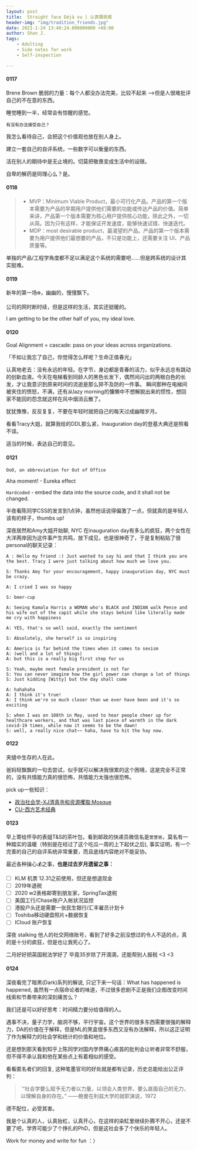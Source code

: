 ```yaml
---
layout: post
title:  Straight face Déjà vu | 认真既视感
header-img: "img/tradition_friends.jpg"
date: 2021-1-24 13:40:24.000000000 +08:00
author: Shan J.
tags:
    - Adulting
    - Side notes for work
    - Self-inspection

---
```


#### 0117

Brene Brown 脆弱的力量：每个人都没办法完美，比较不起来 -->但是人很难批评自己的不在意的东西。

睡觉睡到一半，经常会有惊醒的感觉。

`有没有办法接受自己？ `

我怎么看待自己，会把这个价值观也放在别人身上。

建立一套自己的自评系统，一些数字可以衡量的东西。

活在别人的期待中是无止境的。切莫把敬畏变成生活中的设限。

自卑的解药是同理心么？是。

#### 0118

> - MVP：Minimum Viable Product，最小可行化产品。产品的第一个版本需要为产品的早期用户提供他们需要的功能或传达产品的价值。简单来讲，产品第一个版本需要为核心用户提供核心功能，除此之外，一切从简。因为只有这样，才能保证开发速度，能够快速试错、快速迭代。
> - MDP：most desirable product，最渴望的产品。产品的第一个版本需要为用户提供他们最想要的产品，不只是功能上，还需要关注 UI、产品质量等。

单独的产品/工程学角度都不足以满足这个系统的需要吧……但是跨系统的设计其实挺难。

#### 0119

新年的第一场❄️，幽幽的，慢慢飘下。

公司的网时断时续，但是这样的生活，其实还挺暖的。

I am getting to be the other half of you, my ideal love.

#### 0120

Goal Alignment = cascade: pass on your ideas across organizations.

「不如让我忘了自己，你觉得怎么样呢？生命正值春光」

认真地老去：没有永远的年轻。在字节，身边都是青春的活力，似乎永远总有跳动的创新血液。今天在电梯看到同龄人的黑色长发下，偶然间闪出的两根白色的长发，才让我意识到原来时间的流逝是那么猝不及防的一件事。 瞬间那种在电梯间被夹住的愤怒，不满，还有从lazy morning的慵懒中不想解脱出来的惯性，想回家不能回的怨念就这样在风中烟消云散了。

犹犹豫豫，反反复复，不要在年轻时就把自己的每天过成幽暗岁月。

看看Tracy大姐，就算我给的DDL那么紧，Inauguration day的登基大典还是照看不误。

适当的时候，表达自己的意见。

#### 0121

`OoO, an abbreviation for Out of Office`

Aha moment! - Eureka effect

`Hardcoded` - embed the data into the source code, and it shall not be changed.

半夜看陈同学CSS的发言到1点钟，虽然他话说得偏激了一点，但就真的是年轻人该有的样子，thumbs up!

深夜居然和Amy大姐开始聊, NYC 在inauguration day有多么的疯狂，两个女性在大洋两岸因为这件事产生共鸣，放下成见，也是很神奇了，于是复制粘贴了很personal的聊天记录：

```
A : Hello my friend :) Just wanted to say hi and that I think you are the best. Tracy I were just talking about how much we love you.

S: Thanks Amy for your encouragement, happy inauguration day, NYC must be crazy.

A: I cried I was so happy

S: beer-cup

A: Seeing Kamala Harris a WOMAN who's BLACK and INDIAN walk Pence and his wife out of the capit while she stays behind like literally made me cry with happiness

A: YES, that's so well said, exactly the sentiment

S: Absolutely, she herself is so inspiring

A: America is far behind the times when it comes to sexism
A: (well and a lot of things)
A: but this is a really big first step for us

S: Yeah, maybe next female president is not far
S: You can never imagine how the girl power can change a lot of things
S: Just kidding [Witty] but the day shall come

A: hahahaha
A: I think it's true!
A: I think we're so much closer than we ever have been and it's so exciting

S: when I was on 108th in May, used to hear people cheer up for healthcare workers, and that was last piece of warmth in the dark covid-19 times, while now it seems to be the dawn!
S: well, a really nice chat~~ haha, have to hit the hay now.
```



#### 0122

夹缝中生存的人在此。

爸妈轻飘飘的一句去尝试，似乎就可以解决我很累的这个困境，这是完全不正常的，没有共情能力真的很恐怖，共情能力太强也很恐怖。

pick up一些知识：
* [政治社会学-XJ清真寺和资源攫取:Mosque](https://repository.ust.hk/ir/bitstream/1783.1-84123/1/MPSA_HongYang.pdf)
* [CU-西方艺术经典](https://arthum.college.columbia.edu/sites/default/files/arthum_master_syllabus.pdf)


#### 0123

早上寄给怀孕的表姐T&S的茶叶包，看到邮政的快递员微信名是`萱萱爸`，莫名有一种踏实的温暖（特别是在经过了这个吃瓜一周的上下起伏之后), 事实证明，有一个完善的自己的自评系统非常重要，而且底线内容绝对不能妥协。

最近各种操心💰之事，**也是过去岁月遗留之事：**

- [ ]  KLM 机票 12.31之前使用，但还是想退现金
- [ ]  2019年退税
- [ ]  2020 w2表格邮寄到朋友家，SpringTax退税
- [ ]  美国工行/Chase账户入帐状况监控
- [ ]  港股户头还是需要一张民生银行/汇丰雇员计划卡
- [ ]  Toshiba移动硬盘照片+数据恢复
- [ ]  ICloud 账户恢复

深夜 stalking 他人的社交网络账号，看到了好多之前没想过的令人不适的点，真的是十分的疯狂，但是也让我死心了。

二月好好把英国税法学好了 毕竟35岁除了开滴滴，还能帮别人报税 <3 <3


#### 0124

深夜看完了暗黑(Dark)系列的解说, 只记下来一句话：What has happened is happened, 虽然有一点宿命论者的味道，不过很多悲剧不正是我们企图改变时间线索和节奏带来的深刻痛苦么？

我们还是可以好好思考：时间精力要分给值得的人。

遇事不决，量子力学，脑洞不够，平行宇宙。这个世界的很多东西需要很强的解释力，DA的价值在于解释，但是ML的黑盒很多东西又没有办法解释，所以这正证明了作为解释力的社会学和统计的价值和地位。

还是想到那天看到知乎上陈同学对国内学界痛心疾首的批判会让听者非常不舒服，但不得不承认我和他在某些点上有着相似的感受。

看看匿名者们的回复, 这种笔墨官司的好处就是都有记录，历史总能给出公正评判：

>`“社会学要么赋予无力者以力量，以领会人类世界，要么直面自己的无力，以理解自身的存在。” ——鲍曼在利兹大学的就职演说，1972

德不配位，必受其害。

我是个认真的人，认真抬杠，认真开心，在这样的染缸里继续扑腾不开心，还是不要了吧，学界可能少了个挣扎的PhD，但是这社会多了个快乐的年轻人。

Work for money and write for fun ：）
